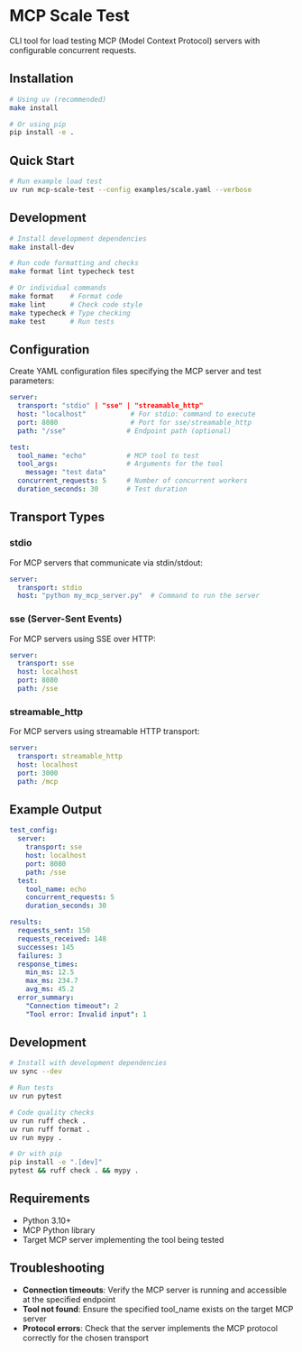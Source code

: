 # MCP Scale Test

CLI tool for load testing MCP (Model Context Protocol) servers with configurable concurrent requests.

## Installation

```bash
# Using uv (recommended)
make install

# Or using pip
pip install -e .
```

## Quick Start

```bash
# Run example load test
uv run mcp-scale-test --config examples/scale.yaml --verbose
```

## Development

```bash
# Install development dependencies
make install-dev

# Run code formatting and checks
make format lint typecheck test

# Or individual commands
make format    # Format code
make lint      # Check code style  
make typecheck # Type checking
make test      # Run tests
```

## Configuration

Create YAML configuration files specifying the MCP server and test parameters:

```yaml
server:
  transport: "stdio" | "sse" | "streamable_http"
  host: "localhost"           # For stdio: command to execute
  port: 8080                  # Port for sse/streamable_http
  path: "/sse"               # Endpoint path (optional)

test:
  tool_name: "echo"          # MCP tool to test
  tool_args:                 # Arguments for the tool
    message: "test data"
  concurrent_requests: 5     # Number of concurrent workers
  duration_seconds: 30       # Test duration
```

## Transport Types

### stdio
For MCP servers that communicate via stdin/stdout:
```yaml
server:
  transport: stdio
  host: "python my_mcp_server.py"  # Command to run the server
```

### sse (Server-Sent Events)
For MCP servers using SSE over HTTP:
```yaml
server:
  transport: sse
  host: localhost
  port: 8080
  path: /sse
```

### streamable_http
For MCP servers using streamable HTTP transport:
```yaml
server:
  transport: streamable_http
  host: localhost
  port: 3000
  path: /mcp
```

## Example Output

```yaml
test_config:
  server:
    transport: sse
    host: localhost
    port: 8080
    path: /sse
  test:
    tool_name: echo
    concurrent_requests: 5
    duration_seconds: 30

results:
  requests_sent: 150
  requests_received: 148
  successes: 145
  failures: 3
  response_times:
    min_ms: 12.5
    max_ms: 234.7
    avg_ms: 45.2
  error_summary:
    "Connection timeout": 2
    "Tool error: Invalid input": 1
```

## Development

```bash
# Install with development dependencies
uv sync --dev

# Run tests
uv run pytest

# Code quality checks
uv run ruff check .
uv run ruff format .
uv run mypy .

# Or with pip
pip install -e ".[dev]"
pytest && ruff check . && mypy .
```

## Requirements

- Python 3.10+
- MCP Python library
- Target MCP server implementing the tool being tested

## Troubleshooting

- **Connection timeouts**: Verify the MCP server is running and accessible at the specified endpoint
- **Tool not found**: Ensure the specified tool_name exists on the target MCP server
- **Protocol errors**: Check that the server implements the MCP protocol correctly for the chosen transport